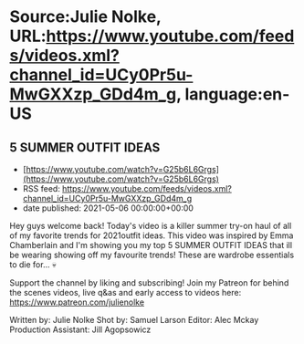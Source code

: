 # Source:Julie Nolke, URL:https://www.youtube.com/feeds/videos.xml?channel_id=UCy0Pr5u-MwGXXzp_GDd4m_g, language:en-US

## 5 SUMMER OUTFIT IDEAS
 - [https://www.youtube.com/watch?v=G25b6L6Grgs](https://www.youtube.com/watch?v=G25b6L6Grgs)
 - RSS feed: https://www.youtube.com/feeds/videos.xml?channel_id=UCy0Pr5u-MwGXXzp_GDd4m_g
 - date published: 2021-05-06 00:00:00+00:00

Hey guys welcome back! Today's video is a killer summer try-on haul of all of my favorite trends for 2021outfit ideas. This video was inspired by Emma Chamberlain and I'm showing you my top 5 SUMMER OUTFIT IDEAS that ill be wearing showing off my favourite trends! These are wardrobe essentials to die for... 💀

Support the channel by liking and subscribing! 
Join my Patreon for behind the scenes videos, live q&as and early access to videos here: https://www.patreon.com/julienolke

Written by: Julie Nolke
Shot by: Samuel Larson
Editor: Alec Mckay
Production Assistant: Jill Agopsowicz

